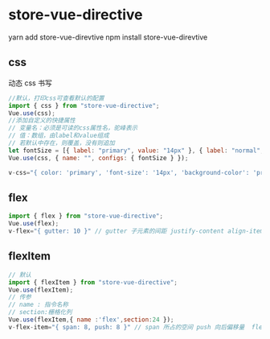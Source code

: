# store-vue-directive

yarn add store-vue-direvtive
npm install store-vue-direvtive

## css

动态 css 书写

```js
//默认，打印css可查看默认的配置
import { css } from "store-vue-directive";
Vue.use(css);
//添加自定义的快捷属性
// 变量名：必须是可读的css属性名，驼峰表示
// 值：数组，由label和value组成
// 若默认中存在，则覆盖，没有则追加
let fontSize = [{ label: "primary", value: "14px" }, { label: "normal", value: "14px" }];
Vue.use(css, { name: "", configs: { fontSize } });

v-css="{ color: 'primary', 'font-size': '14px', 'background-color': 'primary', height: '100px' }"

```

## flex

```js
import { flex } from "store-vue-directive";
Vue.use(flex);
v-flex="{ gutter: 10 }" // gutter 子元素的间距 justify-content align-items align-content flex-wrap flex-direction

```

## flexItem

```js
// 默认
import { flexItem } from "store-vue-directive";
Vue.use(flexItem);
// 传参
// name : 指令名称
// section:栅格化列
Vue.use(flexItem,{ name :'flex',section:24 });
v-flex-item="{ span: 8, push: 8 }" // span 所占的空间 push 向后偏移量  flex-grow ,  flex-thrink ,  flex-basis ,  order ,  align-self
```
